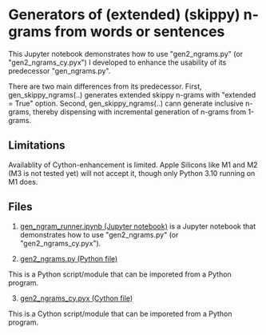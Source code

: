 # Generators of (extended) (skippy) n-grams from words or sentences

This Jupyter notebook demonstrates how to use "gen2_ngrams.py" (or "gen2_ngrams_cy.pyx") I developed to enhance the usability of its predecessor "gen_ngrams.py".

There are two main differences from its predecessor. First, gen_skippy_ngrams(..) generates extended skippy n-grams with "extended = True" option. Second, gen_skippy_ngrams(..) cann generate inclusive n-grams, thereby dispensing with incremental generation of n-grams from 1-grams.

## Limitations
Availablity of Cython-enhancement is limited. Apple Silicons like M1 and M2 (M3 is not tested yet) will not accept it, though only Python 3.10 running on M1 does.

## Files

1. [gen_ngram_runner.ipynb (Jupyter notebook)](gen_ngram_runner.ipynb) is a Jupyter notebook that demonstrates how to use "gen2_ngrams.py" (or "gen2_ngrams_cy.pyx").

2. [gen2_ngrams.py (Python file)](gen2_ngrams.py)

This is a Python script/module that can be imporeted from a Python program.

3. [gen2_ngrams_cy.pyx (Cython file)](gen2_ngrams_cy.pyx)

This is a Cython script/module that can be imporeted from a Python program.
